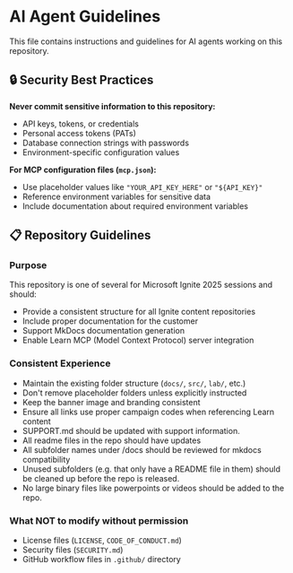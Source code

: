 # AI Agent Guidelines

This file contains instructions and guidelines for AI agents working on this repository.

## 🔒 Security Best Practices

**Never commit sensitive information to this repository:**

- API keys, tokens, or credentials
- Personal access tokens (PATs)
- Database connection strings with passwords
- Environment-specific configuration values

**For MCP configuration files (`mcp.json`):**

- Use placeholder values like `"YOUR_API_KEY_HERE"` or `"${API_KEY}"`
- Reference environment variables for sensitive data
- Include documentation about required environment variables

## 📋 Repository Guidelines

### Purpose

This repository is one of several for Microsoft Ignite 2025 sessions and should:

- Provide a consistent structure for all Ignite content repositories
- Include proper documentation for the customer
- Support MkDocs documentation generation
- Enable Learn MCP (Model Context Protocol) server integration

### Consistent Experience

- Maintain the existing folder structure (`docs/`, `src/`, `lab/`, etc.)
- Don't remove placeholder folders unless explicitly instructed
- Keep the banner image and branding consistent
- Ensure all links use proper campaign codes when referencing Learn content
- SUPPORT.md should be updated with support information.
- All readme files in the repo should have updates
- All subfolder names under /docs should be reviewed for mkdocs compatibility
- Unused subfolders (e.g. that only have a README file in them) should be cleaned up before the repo is released.
- No large binary files like powerpoints or videos should be added to the repo.

### What NOT to modify without permission

- License files (`LICENSE`, `CODE_OF_CONDUCT.md`)
- Security files (`SECURITY.md`)
- GitHub workflow files in `.github/` directory

